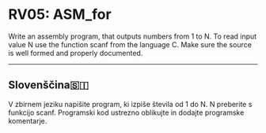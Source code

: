 # RV05: ASM_for
Write an assembly program, that outputs numbers from 1 to N. To read input value N use the function scanf from the language C. 
Make sure the source is well formed and properly documented.


---

## Slovenščina🇸🇮

V zbirnem jeziku napišite program, ki izpiše števila od 1 do N. N preberite s funkcijo scanf.
Programski kod ustrezno oblikujte in dodajte programske komentarje.
